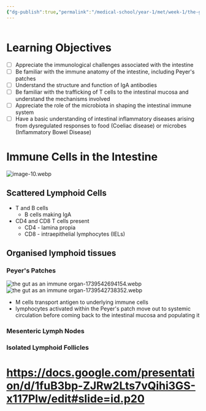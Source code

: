 ```yaml
---
{"dg-publish":true,"permalink":"/medical-school/year-1/met/week-1/the-gut-as-an-immune-organ/","tags":["met"],"updated":"2025-02-14T15:08:47.489+00:00"}
---
```


```table-of-contents
```
# Learning Objectives
- [ ] Appreciate the immunological challenges associated with the intestine
- [ ] Be familiar with the immune anatomy of the intestine, including Peyer's patches
- [ ] Understand the structure and function of IgA antibodies
- [ ] Be familiar with the trafficking of T cells to the intestinal mucosa and understand the mechanisms involved
- [ ] Appreciate the role of the microbiota in shaping the intestinal immune system
- [ ] Have a basic understanding of intestinal inflammatory diseases arising from dysregulated responses to food (Coeliac disease) or microbes (Inflammatory Bowel Disease)

# Immune Cells in the Intestine
![image-10.webp](/img/user/Medical%20School/Year%201/met/week%201/attachments/image-10.webp)
## Scattered Lymphoid Cells
- T and B cells
	- B cells making IgA
- CD4 and CD8 T cells present
	- CD4 - lamina propia
	- CD8 - intraepithelial lymphocytes (IELs)
## Organised lymphoid tissues
### Peyer's Patches
![the gut as an immune organ-1739542694154.webp](/img/user/Medical%20School/Year%201/met/week%201/attachments/the%20gut%20as%20an%20immune%20organ-1739542694154.webp)
![the gut as an immune organ-1739542738352.webp](/img/user/Medical%20School/Year%201/met/week%201/attachments/the%20gut%20as%20an%20immune%20organ-1739542738352.webp)
- M cells transport antigen to underlying immune cells
- lymphocytes activated within the Peyer's patch move out to systemic circulation before coming back to the intestinal mucosa and populating it
### Mesenteric Lymph Nodes
### Isolated Lymphoid Follicles


# https://docs.google.com/presentation/d/1fuB3bp-ZJRw2Lts7vQihi3GS-x117Plw/edit#slide=id.p20